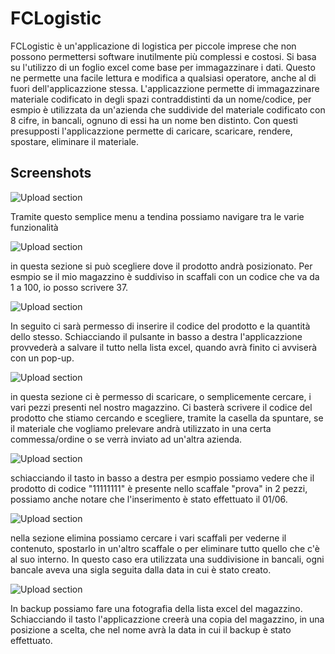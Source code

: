 # FCLogistic

FCLogistic è un'applicazione di logistica per piccole imprese che non possono permettersi software inutilmente più complessi e costosi. Si basa su l'utilizzo di un foglio excel come base per immagazzinare i dati. Questo ne permette una facile lettura e modifica a qualsiasi operatore, anche al di fuori dell'applicazzione stessa. L'applicazzione permette di immagazzinare materiale codificato in degli spazi contraddistinti da un nome/codice, per esmpio è utilizzata da un'azienda che suddivide del materiale codificato con 8 cifre, in bancali, ognuno di essi ha un nome ben distinto. Con questi presupposti l'applicazzione permette di caricare, scaricare, rendere, spostare, eliminare il materiale.
## Screenshots

![Upload section](https://github.com/stegish/FCLogistic/blob/master/menu.jpg)

Tramite questo semplice menu a tendina possiamo navigare tra le varie funzionalità

![Upload section](https://github.com/stegish/FCLogistic/blob/master/carica.jpg)

in questa sezione si può scegliere dove il prodotto andrà posizionato. Per esmpio se il mio magazzino è suddiviso in scaffali con un codice che va da 1 a 100, io posso scrivere 37.

![Upload section](https://github.com/stegish/FCLogistic/blob/master/carica2.jpg)

In seguito ci sarà permesso di inserire il codice del prodotto e la quantità dello stesso. Schiacciando il pulsante in basso a destra l'applicazzione provvederà a salvare il tutto nella lista excel, quando avrà finito ci avviserà con un pop-up.
 
![Upload section](https://github.com/stegish/FCLogistic/blob/master/scarica.jpg)

in questa sezione ci è permesso di scaricare, o semplicemente cercare, i vari pezzi presenti nel nostro magazzino. Ci basterà scrivere il codice del prodotto che stiamo cercando e scegliere, tramite la casella da spuntare, se il materiale che vogliamo prelevare andrà utilizzato in una certa commessa/ordine o se verrà inviato ad un'altra azienda.

![Upload section](https://github.com/stegish/FCLogistic/blob/master/scarica2.jpg)

schiacciando il tasto in basso a destra per esmpio possiamo vedere che il prodotto di codice "11111111" è presente nello scaffale "prova" in 2 pezzi, possiamo anche notare che l'inserimento è stato effettuato il 01/06.

![Upload section](https://github.com/stegish/FCLogistic/blob/master/elimina.jpg)

nella sezione elimina possiamo cercare i vari scaffali per vederne il contenuto, spostarlo in un'altro scaffale o per eliminare tutto quello che c'è al suo interno. In questo caso era utilizzata una suddivisione in bancali, ogni bancale aveva una sigla seguita dalla data in cui è stato creato.

![Upload section](https://github.com/stegish/FCLogistic/blob/master/backup.jpg)

In backup possiamo fare una fotografia della lista excel del magazzino. Schiacciando il tasto l'applicazzione creerà una copia del magazzino, in una posizione a scelta, che nel nome avrà la data in cui il backup è stato effettuato.
